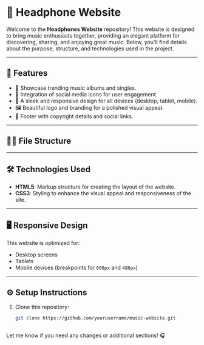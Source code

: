 # 🎵 Headphone Website

Welcome to the **Headphones Website** repository! This website is designed to bring music enthusiasts together, providing an elegant platform for discovering, sharing, and enjoying great music. Below, you'll find details about the purpose, structure, and technologies used in the project.

---

## 🌟 Features

- 🎷 Showcase trending music albums and singles.
- 🎵 Integration of social media icons for user engagement.
- 🎨 A sleek and responsive design for all devices (desktop, tablet, mobile).
- 🖼️ Beautiful logo and branding for a polished visual appeal.
- 📜 Footer with copyright details and social links.

---

## 💁️‍♂️ File Structure


---

## 🛠️ Technologies Used

- **HTML5**: Markup structure for creating the layout of the website.
- **CSS3**: Styling to enhance the visual appeal and responsiveness of the site.

---

## 🖥️ Responsive Design

This website is optimized for:
- Desktop screens
- Tablets
- Mobile devices (breakpoints for `600px` and `480px`)

---

## ⚙️ Setup Instructions

1. Clone this repository:
   ```bash
   git clone https://github.com/yourusername/music-website.git



Let me know if you need any changes or additional sections! 🎧
